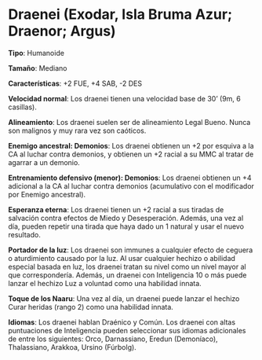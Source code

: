 # Draenei (Exodar, Isla Bruma Azur; Draenor; Argus)

**Tipo**: Humanoide

**Tamaño**: Mediano

**Características**: +2 FUE, +4 SAB, -2 DES

**Velocidad normal**: Los draenei tienen una velocidad base de 30’ (9m, 6 casillas).

**Alineamiento**: Los draenei suelen ser de alineamiento Legal Bueno. Nunca son malignos y muy rara vez son caóticos.

**Enemigo ancestral: Demonios**: Los draenei obtienen un +2 por esquiva a la CA al luchar contra demonios, y obtienen un +2 racial a su MMC al tratar de agarrar a un demonio.

**Entrenamiento defensivo (menor): Demonios**: Los draenei obtienen un +4 adicional a la CA al luchar contra demonios (acumulativo con el modificador por Enemigo ancestral).

**Esperanza eterna**: Los draenei tienen un +2 racial a sus tiradas de salvación contra efectos de Miedo y Desesperación. Además, una vez al día, pueden repetir una tirada que haya dado un 1 natural y usar el nuevo resultado.

**Portador de la luz**: Los draenei son immunes a cualquier efecto de ceguera o aturdimiento causado por la luz. Al usar cualquier hechizo o abilidad especial basada en luz, los draenei tratan su nivel como un nivel mayor al que correspondería. Además, un draenei con Inteligencia 10 o más puede lanzar el hechizo Luz a voluntad como una habilidad innata.

**Toque de los Naaru**: Una vez al día, un draenei puede lanzar el hechizo Curar heridas (rango 2) como una habilidad innata.

**Idiomas**: Los draenei hablan Draénico y Común. Los draenei con altas puntuaciones de Inteligencia pueden seleccionar sus idiomas adicionales de entre los siguientes: Orco, Darnassiano, Eredun (Demoníaco), Thalassiano, Arakkoa, Ursino (Fúrbolg).
